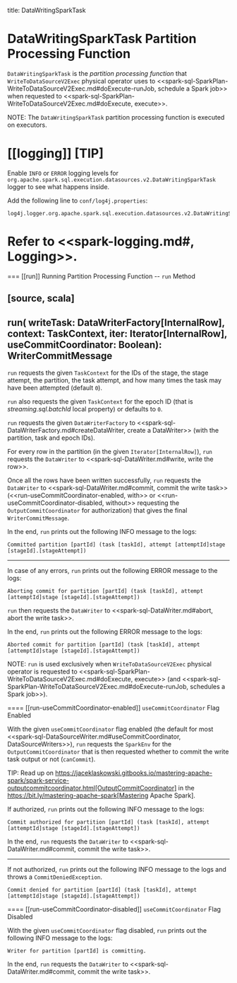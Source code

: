 title: DataWritingSparkTask

# DataWritingSparkTask Partition Processing Function

`DataWritingSparkTask` is the *partition processing function* that `WriteToDataSourceV2Exec` physical operator uses to <<spark-sql-SparkPlan-WriteToDataSourceV2Exec.md#doExecute-runJob, schedule a Spark job>> when requested to <<spark-sql-SparkPlan-WriteToDataSourceV2Exec.md#doExecute, execute>>.

NOTE: The `DataWritingSparkTask` partition processing function is executed on executors.

[[logging]]
[TIP]
====
Enable `INFO` or `ERROR` logging levels for `org.apache.spark.sql.execution.datasources.v2.DataWritingSparkTask` logger to see what happens inside.

Add the following line to `conf/log4j.properties`:

```
log4j.logger.org.apache.spark.sql.execution.datasources.v2.DataWritingSparkTask=INFO
```

Refer to <<spark-logging.md#, Logging>>.
====

=== [[run]] Running Partition Processing Function -- `run` Method

[source, scala]
----
run(
  writeTask: DataWriterFactory[InternalRow],
  context: TaskContext,
  iter: Iterator[InternalRow],
  useCommitCoordinator: Boolean): WriterCommitMessage
----

`run` requests the given `TaskContext` for the IDs of the stage, the stage attempt, the partition, the task attempt, and how many times the task may have been attempted (default `0`).

`run` also requests the given `TaskContext` for the epoch ID (that is *streaming.sql.batchId* local property) or defaults to `0`.

`run` requests the given `DataWriterFactory` to <<spark-sql-DataWriterFactory.md#createDataWriter, create a DataWriter>> (with the partition, task and epoch IDs).

For every row in the partition (in the given `Iterator[InternalRow]`), `run` requests the `DataWriter` to <<spark-sql-DataWriter.md#write, write the row>>.

Once all the rows have been written successfully, `run` requests the `DataWriter` to <<spark-sql-DataWriter.md#commit, commit the write task>> (<<run-useCommitCoordinator-enabled, with>> or <<run-useCommitCoordinator-disabled, without>> requesting the `OutputCommitCoordinator` for authorization) that gives the final `WriterCommitMessage`.

In the end, `run` prints out the following INFO message to the logs:

```
Committed partition [partId] (task [taskId], attempt [attemptId]stage [stageId].[stageAttempt])
```

---

In case of any errors, `run` prints out the following ERROR message to the logs:

```
Aborting commit for partition [partId] (task [taskId], attempt [attemptId]stage [stageId].[stageAttempt])
```

`run` then requests the `DataWriter` to <<spark-sql-DataWriter.md#abort, abort the write task>>.

In the end, `run` prints out the following ERROR message to the logs:

```
Aborted commit for partition [partId] (task [taskId], attempt [attemptId]stage [stageId].[stageAttempt])
```

NOTE: `run` is used exclusively when `WriteToDataSourceV2Exec` physical operator is requested to <<spark-sql-SparkPlan-WriteToDataSourceV2Exec.md#doExecute, execute>> (and <<spark-sql-SparkPlan-WriteToDataSourceV2Exec.md#doExecute-runJob, schedules a Spark job>>).

==== [[run-useCommitCoordinator-enabled]] `useCommitCoordinator` Flag Enabled

With the given `useCommitCoordinator` flag enabled (the default for most <<spark-sql-DataSourceWriter.md#useCommitCoordinator, DataSourceWriters>>), `run` requests the `SparkEnv` for the `OutputCommitCoordinator` that is then requested whether to commit the write task output or not (`canCommit`).

TIP: Read up on https://jaceklaskowski.gitbooks.io/mastering-apache-spark/spark-service-outputcommitcoordinator.html[OutputCommitCoordinator] in the https://bit.ly/mastering-apache-spark[Mastering Apache Spark].

If authorized, `run` prints out the following INFO message to the logs:

```
Commit authorized for partition [partId] (task [taskId], attempt [attemptId]stage [stageId].[stageAttempt])
```

In the end, `run` requests the `DataWriter` to <<spark-sql-DataWriter.md#commit, commit the write task>>.

---

If not authorized, `run` prints out the following INFO message to the logs and throws a `CommitDeniedException`.

```
Commit denied for partition [partId] (task [taskId], attempt [attemptId]stage [stageId].[stageAttempt])
```

==== [[run-useCommitCoordinator-disabled]] `useCommitCoordinator` Flag Disabled

With the given `useCommitCoordinator` flag disabled, `run` prints out the following INFO message to the logs:

```
Writer for partition [partId] is committing.
```

In the end, `run` requests the `DataWriter` to <<spark-sql-DataWriter.md#commit, commit the write task>>.
